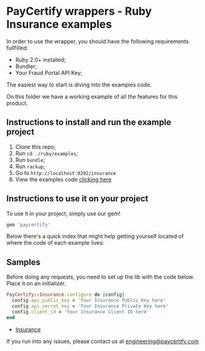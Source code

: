 # PayCertify wrappers - Ruby Insurance examples

In order to use the wrapper, you should have the following requirements fullfilled:
- Ruby 2.0+ installed;
- Bundler;
- Your Fraud Portal API Key;

The easiest way to start is diving into the examples code.

On this folder we have a working example of all the features for this product.

## Instructions to install and run the example project

1. Clone this repo;
2. Run `cd ./ruby/examples`;
3. Run `bundle`;
4. Run `rackup`;
5. Go to `http://localhost:9292/insurance`
6. View the examples code [clicking here](./app#L1)

## Instructions to use it on your project

To use it in your project, simply use our gem!

```ruby
gem 'paycertify'
```

Below there's a quick index that might help getting yourself located of where the code of each example lives:

## Samples

Before doing any requests, you need to set up the lib with the code below. Place it on an initializer.

```ruby
PayCertify::Insurance.configure do |config|
  config.api_public_key = 'Your Insurance Public Key here'
  config.api_secret_key = 'Your Insurance Private Key here'
  config.client_id = 'Your Insurance Client ID here'
end
```

- [Insurance](./app.rb#L28-L41)

If you run into any issues, please contact us at [engineering@paycertify.com](mailto:engineering@paycertify.com)
